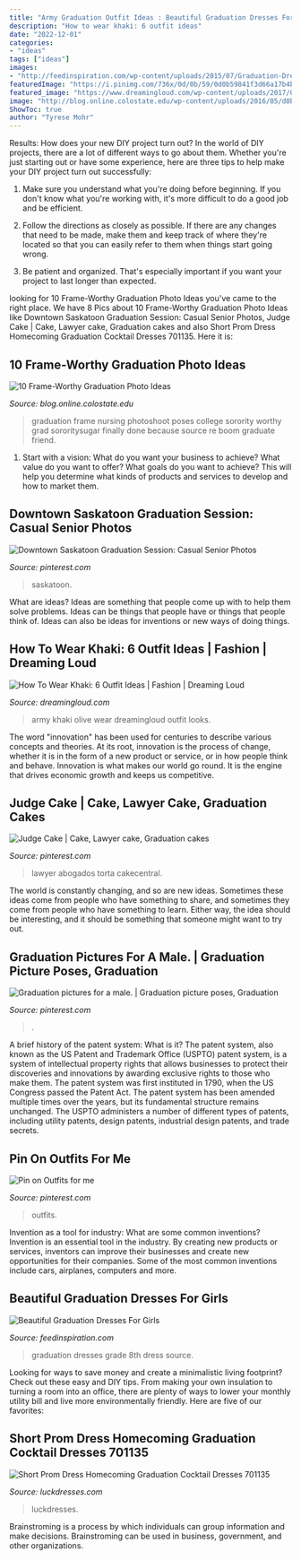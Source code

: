```yaml
---
title: "Army Graduation Outfit Ideas : Beautiful Graduation Dresses For Girls"
description: "How to wear khaki: 6 outfit ideas"
date: "2022-12-01"
categories:
- "ideas"
tags: ["ideas"]
images:
- "http://feedinspiration.com/wp-content/uploads/2015/07/Graduation-Dresses-For-Grade-8-With-Straps.jpg"
featuredImage: "https://i.pinimg.com/736x/0d/0b/59/0d0b59841f3d66a17b4b63980307e53a.jpg"
featured_image: "https://www.dreamingloud.com/wp-content/uploads/2017/04/how-to-wear-khaki-olive-army-green-dreamingloud.jpg"
image: "http://blog.online.colostate.edu/wp-content/uploads/2016/05/d0b13224d4f1b8677322e990a03b2108-300x231.jpg"
ShowToc: true
author: "Tyrese Mohr"
---
```



Results: How does your new DIY project turn out?
In the world of DIY projects, there are a lot of different ways to go about them. Whether you're just starting out or have some experience, here are three tips to help make your DIY project turn out successfully:
1. Make sure you understand what you're doing before beginning. If you don't know what you're working with, it's more difficult to do a good job and be efficient.

2. Follow the directions as closely as possible. If there are any changes that need to be made, make them and keep track of where they're located so that you can easily refer to them when things start going wrong.

3. Be patient and organized. That's especially important if you want your project to last longer than expected.

	

		
looking for 10 Frame-Worthy Graduation Photo Ideas you've came to the right place. We have 8 Pics about 10 Frame-Worthy Graduation Photo Ideas like Downtown Saskatoon Graduation Session: Casual Senior Photos, Judge Cake | Cake, Lawyer cake, Graduation cakes and also Short Prom Dress Homecoming Graduation Cocktail Dresses 701135. Here it is:
		
    
## 10 Frame-Worthy Graduation Photo Ideas

<img loading=lazy src="http://blog.online.colostate.edu/wp-content/uploads/2016/05/d0b13224d4f1b8677322e990a03b2108-300x231.jpg" onerror="this.onerror=null;this.src='https://tse1.mm.bing.net/th?id=OIP.FYjyPF6IBpNn1sYWuO54_QAAAA&amp;pid=15.1';" alt="10 Frame-Worthy Graduation Photo Ideas">

_Source: blog.online.colostate.edu_

>graduation frame nursing photoshoot poses college sorority worthy grad sororitysugar finally done because source re boom graduate friend. 

	

1. Start with a vision: What do you want your business to achieve? What value do you want to offer? What goals do you want to achieve? This will help you determine what kinds of products and services to develop and how to market them.

    
## Downtown Saskatoon Graduation Session: Casual Senior Photos

<img loading=lazy src="https://i.pinimg.com/736x/b0/98/4e/b0984e35326249430a36e2532be39aca.jpg" onerror="this.onerror=null;this.src='https://tse4.mm.bing.net/th?id=OIP.fAyFQamZ6lYZDYGY6uNjhwHaLG&amp;pid=15.1';" alt="Downtown Saskatoon Graduation Session: Casual Senior Photos">

_Source: pinterest.com_

>saskatoon. 

	

What are ideas?
Ideas are something that people come up with to help them solve problems. Ideas can be things that people have or things that people think of. Ideas can also be ideas for inventions or new ways of doing things.

    
## How To Wear Khaki: 6 Outfit Ideas | Fashion | Dreaming Loud

<img loading=lazy src="https://www.dreamingloud.com/wp-content/uploads/2017/04/how-to-wear-khaki-olive-army-green-dreamingloud.jpg" onerror="this.onerror=null;this.src='https://tse2.mm.bing.net/th?id=OIP.WdmmjY0-dGWN5nvd2BUC5QHaKe&amp;pid=15.1';" alt="How To Wear Khaki: 6 Outfit Ideas | Fashion | Dreaming Loud">

_Source: dreamingloud.com_

>army khaki olive wear dreamingloud outfit looks. 

	

The word "innovation" has been used for centuries to describe various concepts and theories. At its root, innovation is the process of change, whether it is in the form of a new product or service, or in how people think and behave. Innovation is what makes our world go round. It is the engine that drives economic growth and keeps us competitive.

    
## Judge Cake | Cake, Lawyer Cake, Graduation Cakes

<img loading=lazy src="https://i.pinimg.com/736x/0d/0b/59/0d0b59841f3d66a17b4b63980307e53a.jpg" onerror="this.onerror=null;this.src='https://tse1.mm.bing.net/th?id=OIP.x90od6t8nG7iyEl1r0ULmwHaJ3&amp;pid=15.1';" alt="Judge Cake | Cake, Lawyer cake, Graduation cakes">

_Source: pinterest.com_

>lawyer abogados torta cakecentral. 

	

The world is constantly changing, and so are new ideas. Sometimes these ideas come from people who have something to share, and sometimes they come from people who have something to learn. Either way, the idea should be interesting, and it should be something that someone might want to try out.

    
## Graduation Pictures For A Male. | Graduation Picture Poses, Graduation

<img loading=lazy src="https://i.pinimg.com/736x/80/a8/04/80a804c9908e2d5927280554b675c2ee.jpg" onerror="this.onerror=null;this.src='https://tse4.mm.bing.net/th?id=OIP.7lI5ccvJH9V3WFH7tl6TEQHaLH&amp;pid=15.1';" alt="Graduation pictures for a male. | Graduation picture poses, Graduation">

_Source: pinterest.com_

>. 

	

A brief history of the patent system: What is it?
The patent system, also known as the US Patent and Trademark Office (USPTO) patent system, is a system of intellectual property rights that allows businesses to protect their discoveries and innovations by awarding exclusive rights to those who make them. The patent system was first instituted in 1790, when the US Congress passed the Patent Act. The patent system has been amended multiple times over the years, but its fundamental structure remains unchanged. The USPTO administers a number of different types of patents, including utility patents, design patents, industrial design patents, and trade secrets.

    
## Pin On Outfits For Me

<img loading=lazy src="https://i.pinimg.com/736x/e9/10/06/e910061fbd4e3bbe2e33434b9d4a5d97.jpg" onerror="this.onerror=null;this.src='https://tse4.mm.bing.net/th?id=OIP.m1XqqngJlB88zwVaQlhw5QHaOt&amp;pid=15.1';" alt="Pin on Outfits for me">

_Source: pinterest.com_

>outfits. 

	

Invention as a tool for industry: What are some common inventions?
Invention is an essential tool in the industry. By creating new products or services, inventors can improve their businesses and create new opportunities for their companies. Some of the most common inventions include cars, airplanes, computers and more.

    
## Beautiful Graduation Dresses For Girls

<img loading=lazy src="http://feedinspiration.com/wp-content/uploads/2015/07/Graduation-Dresses-For-Grade-8-With-Straps.jpg" onerror="this.onerror=null;this.src='https://tse3.mm.bing.net/th?id=OIP.IGr_JFH1CpQle7NmV8uVugHaLH&amp;pid=15.1';" alt="Beautiful Graduation Dresses For Girls">

_Source: feedinspiration.com_

>graduation dresses grade 8th dress source. 

	

Looking for ways to save money and create a minimalistic living footprint? Check out these easy and DIY tips. From making your own insulation to turning a room into an office, there are plenty of ways to lower your monthly utility bill and live more environmentally friendly. Here are five of our favorites: 

    
## Short Prom Dress Homecoming Graduation Cocktail Dresses 701135

<img loading=lazy src="https://www.luckdresses.com/image/cache/catalog/products/007/01/135-703x1053.jpg" onerror="this.onerror=null;this.src='https://tse1.mm.bing.net/th?id=OIP.LqoTQzCQMmRc41MwHU1AwQHaLF&amp;pid=15.1';" alt="Short Prom Dress Homecoming Graduation Cocktail Dresses 701135">

_Source: luckdresses.com_

>luckdresses. 

	

Brainstroming is a process by which individuals can group information and make decisions. Brainstroming can be used in business, government, and other organizations.

